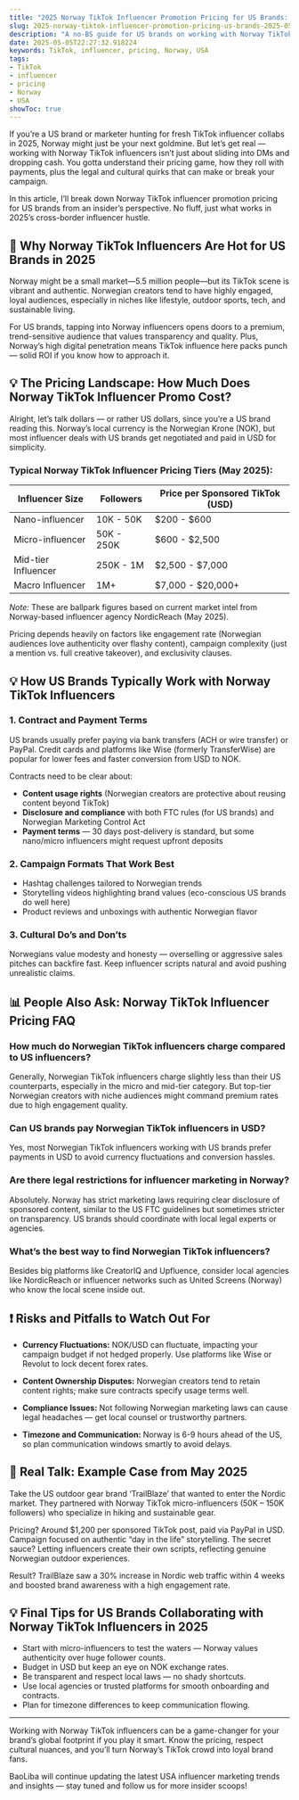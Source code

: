 ```yaml
---
title: "2025 Norway TikTok Influencer Promotion Pricing for US Brands: What You Need to Know"
slug: 2025-norway-tiktok-influencer-promotion-pricing-us-brands-2025-05-05
description: "A no-BS guide for US brands on working with Norway TikTok influencers in 2025. Dive into pricing, payment methods, legal and cultural tips, plus real examples from the field."
date: 2025-05-05T22:27:32.918224
keywords: TikTok, influencer, pricing, Norway, USA
tags:
- TikTok
- influencer
- pricing
- Norway
- USA
showToc: true
---
```


If you’re a US brand or marketer hunting for fresh TikTok influencer collabs in 2025, Norway might just be your next goldmine. But let’s get real — working with Norway TikTok influencers isn’t just about sliding into DMs and dropping cash. You gotta understand their pricing game, how they roll with payments, plus the legal and cultural quirks that can make or break your campaign.

In this article, I’ll break down Norway TikTok influencer promotion pricing for US brands from an insider’s perspective. No fluff, just what works in 2025’s cross-border influencer hustle.

## 📢 Why Norway TikTok Influencers Are Hot for US Brands in 2025

Norway might be a small market—5.5 million people—but its TikTok scene is vibrant and authentic. Norwegian creators tend to have highly engaged, loyal audiences, especially in niches like lifestyle, outdoor sports, tech, and sustainable living.

For US brands, tapping into Norway influencers opens doors to a premium, trend-sensitive audience that values transparency and quality. Plus, Norway’s high digital penetration means TikTok influence here packs punch — solid ROI if you know how to approach it.

## 💡 The Pricing Landscape: How Much Does Norway TikTok Influencer Promo Cost?

Alright, let’s talk dollars — or rather US dollars, since you’re a US brand reading this. Norway’s local currency is the Norwegian Krone (NOK), but most influencer deals with US brands get negotiated and paid in USD for simplicity.

### Typical Norway TikTok Influencer Pricing Tiers (May 2025):

| Influencer Size        | Followers         | Price per Sponsored TikTok (USD)  |
|-----------------------|-------------------|----------------------------------|
| Nano-influencer        | 10K - 50K         | $200 - $600                      |
| Micro-influencer       | 50K - 250K        | $600 - $2,500                    |
| Mid-tier Influencer    | 250K - 1M         | $2,500 - $7,000                  |
| Macro Influencer       | 1M+               | $7,000 - $20,000+                |

*Note:* These are ballpark figures based on current market intel from Norway-based influencer agency NordicReach (May 2025).

Pricing depends heavily on factors like engagement rate (Norwegian audiences love authenticity over flashy content), campaign complexity (just a mention vs. full creative takeover), and exclusivity clauses.

## 💡 How US Brands Typically Work with Norway TikTok Influencers

### 1. Contract and Payment Terms  

US brands usually prefer paying via bank transfers (ACH or wire transfer) or PayPal. Credit cards and platforms like Wise (formerly TransferWise) are popular for lower fees and faster conversion from USD to NOK.

Contracts need to be clear about:

- **Content usage rights** (Norwegian creators are protective about reusing content beyond TikTok)  
- **Disclosure and compliance** with both FTC rules (for US brands) and Norwegian Marketing Control Act  
- **Payment terms** — 30 days post-delivery is standard, but some nano/micro influencers might request upfront deposits

### 2. Campaign Formats That Work Best

- Hashtag challenges tailored to Norwegian trends  
- Storytelling videos highlighting brand values (eco-conscious US brands do well here)  
- Product reviews and unboxings with authentic Norwegian flavor  

### 3. Cultural Do’s and Don’ts

Norwegians value modesty and honesty — overselling or aggressive sales pitches can backfire fast. Keep influencer scripts natural and avoid pushing unrealistic claims.

## 📊 People Also Ask: Norway TikTok Influencer Pricing FAQ

### How much do Norwegian TikTok influencers charge compared to US influencers?

Generally, Norwegian TikTok influencers charge slightly less than their US counterparts, especially in the micro and mid-tier category. But top-tier Norwegian creators with niche audiences might command premium rates due to high engagement quality.

### Can US brands pay Norwegian TikTok influencers in USD?

Yes, most Norwegian TikTok influencers working with US brands prefer payments in USD to avoid currency fluctuations and conversion hassles.

### Are there legal restrictions for influencer marketing in Norway?

Absolutely. Norway has strict marketing laws requiring clear disclosure of sponsored content, similar to the US FTC guidelines but sometimes stricter on transparency. US brands should coordinate with local legal experts or agencies.

### What’s the best way to find Norwegian TikTok influencers?

Besides big platforms like CreatorIQ and Upfluence, consider local agencies like NordicReach or influencer networks such as United Screens (Norway) who know the local scene inside out.

## ❗ Risks and Pitfalls to Watch Out For

- **Currency Fluctuations:** NOK/USD can fluctuate, impacting your campaign budget if not hedged properly. Use platforms like Wise or Revolut to lock decent forex rates.

- **Content Ownership Disputes:** Norwegian creators tend to retain content rights; make sure contracts specify usage terms well.

- **Compliance Issues:** Not following Norwegian marketing laws can cause legal headaches — get local counsel or trustworthy partners.

- **Timezone and Communication:** Norway is 6-9 hours ahead of the US, so plan communication windows smartly to avoid delays.

## 📢 Real Talk: Example Case from May 2025  

Take the US outdoor gear brand ‘TrailBlaze’ that wanted to enter the Nordic market. They partnered with Norway TikTok micro-influencers (50K – 150K followers) who specialize in hiking and sustainable gear.

Pricing? Around $1,200 per sponsored TikTok post, paid via PayPal in USD. Campaign focused on authentic “day in the life” storytelling. The secret sauce? Letting influencers create their own scripts, reflecting genuine Norwegian outdoor experiences.

Result? TrailBlaze saw a 30% increase in Nordic web traffic within 4 weeks and boosted brand awareness with a high engagement rate.

## 💡 Final Tips for US Brands Collaborating with Norway TikTok Influencers in 2025

- Start with micro-influencers to test the waters — Norway values authenticity over huge follower counts.  
- Budget in USD but keep an eye on NOK exchange rates.  
- Be transparent and respect local laws — no shady shortcuts.  
- Use local agencies or trusted platforms for smooth onboarding and contracts.  
- Plan for timezone differences to keep communication flowing.  

---

Working with Norway TikTok influencers can be a game-changer for your brand’s global footprint if you play it smart. Know the pricing, respect cultural nuances, and you’ll turn Norway’s TikTok crowd into loyal brand fans.

BaoLiba will continue updating the latest USA influencer marketing trends and insights — stay tuned and follow us for more insider scoops!